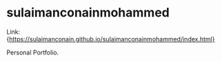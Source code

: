 # sulaimanconainmohammed

Link: {https://sulaimanconain.github.io/sulaimanconainmohammed/index.html}

Personal Portfolio.
